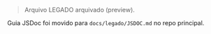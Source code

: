 > Arquivo LEGADO arquivado (preview).

Guia JSDoc foi movido para `docs/legado/JSDOC.md` no repo principal.

